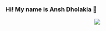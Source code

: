 ### Hi! My name is Ansh Dholakia 👋

<p align="center">
 
<!--<img align="center" src="https://github-readme-stats.vercel.app/api?username=anshdholakia&show_icons=true&count_private=true&show_icons=true&theme=radical">-->

<img align="center" src="https://github-readme-stats.vercel.app/api/top-langs/?username=anshdholakia&layout=compact&card_width=250&langs_count=6&theme=radical">

</p>
